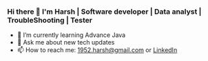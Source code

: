 ### Hi there 👋 I'm Harsh | Software developer | Data analyst | TroubleShooting | Tester

- 🌱 I’m currently learning Advance Java
- 💬 Ask me about new tech updates
- 📫 How to reach me: 1952.harsh@gmail.com or [LinkedIn](#https://www.linkedin.com/in/harsh-patel-1149191b9/)

